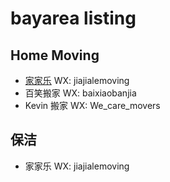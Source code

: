 # bayarea listing

## Home Moving

- [家家乐](mover/jiajiale.md) WX: jiajialemoving
- 百笑搬家 WX: baixiaobanjia
- Kevin 搬家 WX: We_care_movers


## 保洁

- 家家乐 WX: jiajialemoving
